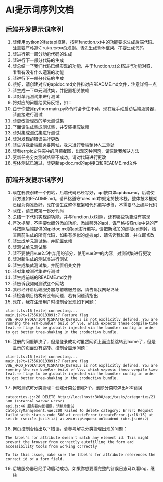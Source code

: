 # AI提示词序列文档

## 后端开发提示词序列

1. 请使用python的fastapi框架，按照function.txt中的功能要求生成后端代码。注意要严格遵守rules.txt中的规则。请先生成整体框架，不要生成代码
2. 请进行第一部分功能代码的生成
3. 请进行下一部分代码的生成
4. 请总结一下我们代码已经实现的功能，并于function.txt文档进行功能对照，看看有没有什么遗漏的功能
5. 请进行下一部分代码的生成
6. 很好，请创建对应的apidoc.md文件和对应README.md文件，注意详细一点
7. 请生成一下单元测试集，并配置相关依赖
8. 请对单元测试集进行测试
9. 把对应的问题给灵码反馈，如：
10. 由于你使用python main.py命令时会卡住不动，现在我手动启动后端服务器，请直接进行测试
11. 请更改管理员的单元测试集
12. 下面请生成集成测试集，并安装相应依赖
13. 请对集成测试集进行测试
14. 请对发现的错误进行更改
15. 请告诉我后端服务器网址，我来进行后端整体人工测试
16. 请看errpic文件夹中的屏幕截图，出现这种问题，请告诉我解决方法
17. 更新任务分类测试结果不成功，请对代码进行更改
18. 整体测试已通过，请更新apidoc.md的api接口和README.md文件

## 前端开发提示词序列

1. 现在我要创建一个网站，后端代码已经写好，api接口如apidoc.md，后端使用方法如README.md。请严格遵守rules.md中规定的技术栈。整体技术框架已经为你准备好，现在请生成整体框架和代码编写步骤，不需要马上编写代码
2. 现在，请生成第一部分代码
3. 总结一下代码实现的功能，并与function.txt对照，还有哪些功能没有实现
4. 再次提醒，不需要你额外添加功能，添加额外的api，请严格按照rule中说的严格按照后端提供的apidoc.md的api进行编写。请把新增加的虚拟api删掉，检查目前生成的所有代码，如果有类似的虚拟api，请告诉我位置，并立即修改
5. 请生成单元测试集，并配置依赖
6. 请测试单元测试集
7. 请不要使用vue2.5中弃用的部分，使用vue3中的内容，对测试集进行更改
8. 请对新生成的测试集进行测试
9. 请生成集成测试集，并配置相关文件
10. 请对集成测试集进行测试
11. 请生成前端的README.md文件
12. 请告诉我如何测试这个网站
13. 我已经开启后端服务器与前端服务器，请告诉我网站网址
14. 请检查项目结构有没有问题，若有问题请指出
15. 现在，我在注册用户时控制台发现如下问题：
   ```
   client.ts:16 [vite] connecting... 
   main.js?t=1755610133891:7 Feature flag VUE_PROD_HYDRATION_MISMATCH_DETAILS is not explicitly defined. You are running the esm-bundler build of Vue, which expects these compile-time feature flags to be globally injected via the bundler config in order to get better tree-shaking in the production bundle.
   ```
16. 注册的问题解决了，但是登录成功时虽然网页上面连接跳转到home了，但是显示的页面没有跳转。控制台显示问题：
   ```
   client.ts:16 [vite] connecting... 
   main.js?t=1755610133891:7 Feature flag VUE_PROD_HYDRATION_MISMATCH_DETAILS is not explicitly defined. You are running the esm-bundler build of Vue, which expects these compile-time feature flags to be globally injected via the bundler config in order to get better tree-shaking in the production bundle.
   ```
17. 网站测试时分类管理：创建分类会创建2个，删除分类时弹出500错误
   ```
   categories.js:20 DELETE http://localhost:3000/api/tasks/categories/21 500 (Internal Server Error) 
   api.js:46 服务器内部错误，请稍后重试 
   CategoryManagement.vue:200 Failed to delete category: Error: Request failed with status code 500 at createError (createError.js:16:15) at settle (settle.js:17:12) at XMLHttpRequest.onloadend (xhr.js:66:7)
   ```

18. 网页控制台给出以下错误，请参考解决分类管理出现的问题：
   ```
   The label's for attribute doesn't match any element id. This might prevent the browser from correctly autofilling the form and accessibility tools from working correctly.
   
   To fix this issue, make sure the label's for attribute references the correct id of a form field.
   ```

19. 后端服务器已经手动启动成功，如果你想要看完整的错误日志可以看log，继续